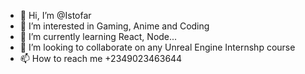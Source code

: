 - 👋 Hi, I’m @Istofar
- 👀 I’m interested in Gaming, Anime and Coding
- 🌱 I’m currently learning React, Node...
- 💞️ I’m looking to collaborate on any Unreal Engine Internshp course
- 📫 How to reach me +2349023463644

<!---
Istofar/Istofar is a ✨ special ✨ repository because its `README.md` (this file) appears on your GitHub profile.
You can click the Preview link to take a look at your changes.
--->
